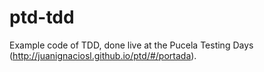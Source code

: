 ptd-tdd
=======

Example code of TDD, done live at the Pucela Testing Days (http://juanignaciosl.github.io/ptd/#/portada).
